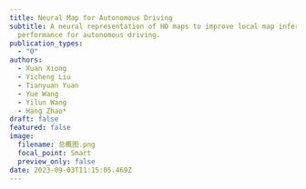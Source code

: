 ```yaml
---
title: Neural Map for Autonomous Driving
subtitle: A neural representation of HD maps to improve local map inference
  performance for autonomous driving.
publication_types:
  - "0"
authors:
  - Xuan Xiong
  - Yicheng Liu
  - Tianyuan Yuan
  - Yue Wang
  - Yilun Wang
  - Hang Zhao*
draft: false
featured: false
image:
  filename: 总概图.png
  focal_point: Smart
  preview_only: false
date: 2023-09-03T11:15:05.469Z
---
```

